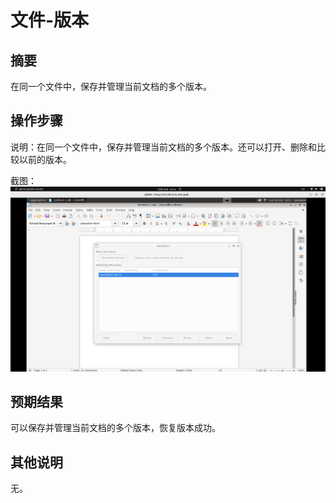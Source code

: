 # 文件-版本

## 摘要

在同一个文件中，保存并管理当前文档的多个版本。

## 操作步骤

说明：在同一个文件中，保存并管理当前文档的多个版本。还可以打开、删除和比较以前的版本。

截图：![image](./img/z8.png)

## 预期结果

可以保存并管理当前文档的多个版本，恢复版本成功。

## 其他说明

无。
